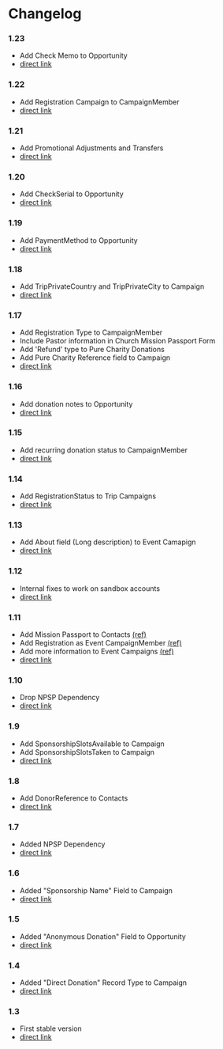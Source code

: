 # Changelog

### 1.23

- Add Check Memo to Opportunity
- [direct link](https://login.salesforce.com/packaging/installPackage.apexp?p0=04t1a0000006HNA)


### 1.22

- Add Registration Campaign to CampaignMember
- [direct link](https://login.salesforce.com/packaging/installPackage.apexp?p0=04t1a0000006H7f)

### 1.21

- Add Promotional Adjustments and Transfers
- [direct link](https://login.salesforce.com/packaging/installPackage.apexp?p0=04t1a0000006GTa)

### 1.20

- Add CheckSerial to Opportunity
- [direct link](https://login.salesforce.com/packaging/installPackage.apexp?p0=04t1a0000006GIX)

### 1.19

- Add PaymentMethod to Opportunity
- [direct link](https://login.salesforce.com/packaging/installPackage.apexp?p0=04t1a0000006G9s)

### 1.18

- Add TripPrivateCountry and TripPrivateCity to Campaign
- [direct link](https://login.salesforce.com/packaging/installPackage.apexp?p0=04t1a0000006G9n)

### 1.17

- Add Registration Type to CampaignMember
- Include Pastor information in Church Mission Passport Form
- Add 'Refund' type to Pure Charity Donations
- Add Pure Charity Reference field to Campaign
- [direct link](https://login.salesforce.com/packaging/installPackage.apexp?p0=04t1a000000VRcw)

### 1.16

- Add donation notes to Opportunity
- [direct link](https://login.salesforce.com/packaging/installPackage.apexp?p0=04t1a000000VRWZ)

### 1.15

- Add recurring donation status to CampaignMember
- [direct link](https://login.salesforce.com/packaging/installPackage.apexp?p0=04t1a000000RG27)

### 1.14

- Add RegistrationStatus to Trip Campaigns
- [direct link](https://login.salesforce.com/packaging/installPackage.apexp?p0=04t1a000000RG1T)

### 1.13

- Add About field (Long description) to Event Camapign
- [direct link](https://login.salesforce.com/packaging/installPackage.apexp?p0=04t1a000000RG1O)

### 1.12

- Internal fixes to work on sandbox accounts
- [direct link](https://login.salesforce.com/packaging/installPackage.apexp?p0=04t1a000000REvv)

### 1.11

- Add Mission Passport to Contacts [(ref)](https://github.com/purecharity/salesforce-docs/commit/82144c9932242c654b58f0dd2291a4866673c173)
- Add Registration as Event CampaignMember [(ref)](https://github.com/purecharity/salesforce-docs/commit/7ff87a2f450ea961a97755f07c3eaa9c55a22ea5)
- Add more information to Event Campaigns [(ref)](https://github.com/purecharity/salesforce-docs/commit/587b7ea79fad0f8707926126248b5908d2013542)
- [direct link](https://login.salesforce.com/packaging/installPackage.apexp?p0=04t1a000000REfQ)

### 1.10

- Drop NPSP Dependency
- [direct link](https://login.salesforce.com/packaging/installPackage.apexp?p0=04t1a000000REfL)

### 1.9

- Add SponsorshipSlotsAvailable to Campaign
- Add SponsorshipSlotsTaken to Campaign
- [direct link](https://login.salesforce.com/packaging/installPackage.apexp?p0=04t1a000000Iui9)

### 1.8

- Add DonorReference to Contacts
- [direct link](https://login.salesforce.com/packaging/installPackage.apexp?p0=04t1a000000Iugr)

### 1.7

- Added NPSP Dependency
- [direct link](https://login.salesforce.com/packaging/installPackage.apexp?p0=04t1a000000IuXA)

### 1.6

- Added "Sponsorship Name" Field to Campaign
- [direct link](https://login.salesforce.com/packaging/installPackage.apexp?p0=04t1a000000IqRa)

### 1.5

- Added "Anonymous Donation" Field to Opportunity
- [direct link](https://login.salesforce.com/packaging/installPackage.apexp?p0=04t1a000000IqIx)

### 1.4

- Added "Direct Donation" Record Type to Campaign
- [direct link](https://login.salesforce.com/packaging/installPackage.apexp?p0=04t1a000000If1d)

### 1.3

- First stable version
- [direct link](https://login.salesforce.com/packaging/installPackage.apexp?p0=04t1a000000IYhl)
